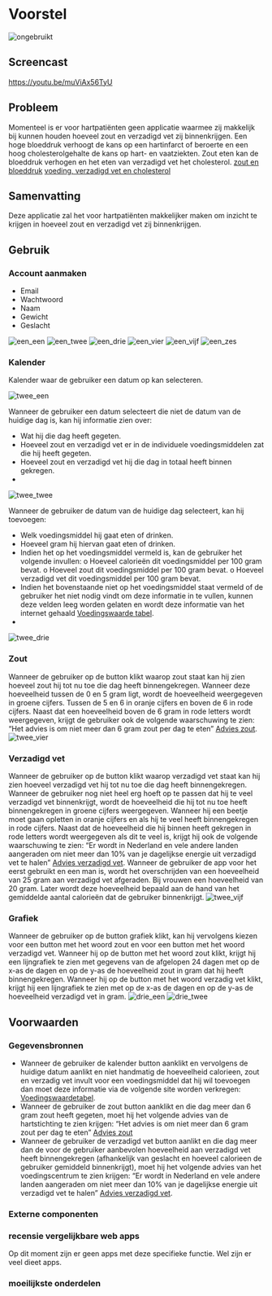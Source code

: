 # Voorstel

![ongebruikt](<img width="953" alt="ongebruikt" src="https://user-images.githubusercontent.com/90318458/171725743-30934d3c-abd3-4bf2-90ce-426bb7da2a56.PNG">)


## Screencast
https://youtu.be/muViAx56TyU

## Probleem
Momenteel is er voor hartpatiënten geen applicatie waarmee zij makkelijk bij kunnen houden hoeveel zout en verzadigd vet zij binnenkrijgen. Een hoge bloeddruk verhoogt de kans op een hartinfarct of beroerte en een hoog cholesterolgehalte de kans op hart- en vaatziekten. Zout eten kan de bloeddruk verhogen en het eten van verzadigd vet het cholesterol. [zout en bloeddruk](https://www.hartstichting.nl/risicofactoren/gids-bloeddruk/tips-om-je-bloeddruk-te-verlagen?tab=3) [voeding, verzadigd vet en cholesterol](https://www.hartstichting.nl/risicofactoren/gids-cholesterol/zelf-je-cholesterol-verlagen?tab=2)

## Samenvatting
Deze applicatie zal het voor hartpatiënten makkelijker maken om inzicht te krijgen in hoeveel zout en verzadigd vet zij binnenkrijgen. 

## Gebruik

### Account aanmaken
- Email
- Wachtwoord
-	Naam
-	Gewicht
-	Geslacht 

![een_een](https://user-images.githubusercontent.com/90318458/167251537-0e678163-566b-4ace-b93e-857dc5623ebb.JPG)
![een_twee](https://user-images.githubusercontent.com/90318458/167251576-7eb5a135-a786-4293-88d8-6f7706b2118e.JPG)
![een_drie](https://user-images.githubusercontent.com/90318458/167251582-c89a8aa8-14d0-465d-af23-ef7a120187de.JPG)
![een_vier](https://user-images.githubusercontent.com/90318458/167251591-7a19b7a7-8ece-4e18-9d95-ab9312a5e46c.JPG)
![een_vijf](https://user-images.githubusercontent.com/90318458/167251600-eec2008c-190c-4aa1-b6e3-ecac8ef04bef.JPG)
![een_zes](https://user-images.githubusercontent.com/90318458/167251617-cd00793d-5200-4f44-8c5a-acd435cd14da.JPG)

### Kalender
Kalender waar de gebruiker een datum op kan selecteren.

![twee_een](https://user-images.githubusercontent.com/90318458/167251652-493c293c-3215-49db-864b-b466a3cfd664.JPG)

Wanneer de gebruiker een datum selecteert die niet de datum van de huidige dag is, kan hij informatie zien over:
-	Wat hij die dag heeft gegeten.
-	Hoeveel zout en verzadigd vet er in de individuele voedingsmiddelen zat die hij heeft gegeten.
-	Hoeveel zout en verzadigd vet hij die dag in totaal heeft binnen gekregen.
-	
![twee_twee](https://user-images.githubusercontent.com/90318458/167251680-9026b0f4-5e14-45c3-ac24-ae993051a50b.JPG)

Wanneer de gebruiker de datum van de huidige dag selecteert, kan hij toevoegen:
-	Welk voedingsmiddel hij gaat eten of drinken.
-	Hoeveel gram hij hiervan gaat eten of drinken.
-	Indien het op het voedingsmiddel vermeld is, kan de gebruiker het volgende invullen:
  o	Hoeveel calorieën dit voedingsmiddel per 100 gram bevat. 
  o	Hoeveel zout dit voedingsmiddel per 100 gram bevat. 
  o	Hoeveel verzadigd vet dit voedingsmiddel per 100 gram bevat.
-	Indien het bovenstaande niet op het voedingsmiddel staat vermeld of de gebruiker het niet nodig vindt om deze informatie in te vullen, kunnen deze velden leeg worden gelaten en wordt deze informatie van het internet gehaald [Voedingswaarde tabel](https://www.voedingswaardetabel.nl/voedingswaarde/).
-
![twee_drie](https://user-images.githubusercontent.com/90318458/167251719-69c0a043-9562-41af-a8eb-25452f872a2f.JPG)

### Zout
Wanneer de gebruiker op de button klikt waarop zout staat kan hij zien hoeveel zout hij tot nu toe die dag heeft binnengekregen. Wanneer deze hoeveelheid tussen de 0 en 5 gram ligt, wordt de hoeveelheid weergegeven in groene cijfers. Tussen de 5 en 6 in oranje cijfers en boven de 6 in rode cijfers. Naast dat een hoeveelheid boven de 6 gram in rode letters wordt weergegeven, krijgt de gebruiker ook de volgende waarschuwing te zien: “Het advies is om niet meer dan 6 gram zout per dag te eten” [Advies zout](https://www.hartstichting.nl/risicofactoren/gids-bloeddruk/tips-om-je-bloeddruk-te-verlagen?tab=3).
![twee_vier](https://user-images.githubusercontent.com/90318458/167251759-9b8ec706-89b4-4bb6-b024-11a10f2c1fac.JPG)

### Verzadigd vet
Wanneer de gebruiker op de button klikt waarop verzadigd vet staat kan hij zien hoeveel verzadigd vet hij tot nu toe die dag heeft binnengekregen. Wanneer de gebruiker nog niet heel erg hoeft op te passen dat hij te veel verzadigd vet binnenkrijgt, wordt de hoeveelheid die hij tot nu toe heeft binnengekregen in groene cijfers weergegeven. Wanneer hij een beetje moet gaan opletten in oranje cijfers en als hij te veel heeft binnengekregen in rode cijfers. Naast dat de hoeveelheid die hij binnen heeft gekregen in rode letters wordt weergegeven als dit te veel is, krijgt hij ook de volgende waarschuwing te zien: “Er wordt in Nederland en vele andere landen aangeraden om niet meer dan 10% van je dagelijkse energie uit verzadigd vet te halen” [Advies verzadigd vet](https://www.voedingscentrum.nl/encyclopedie/verzadigd-vet.aspx). Wanneer de gebruiker de app voor het eerst gebruikt en een man is, wordt het overschrijden van een hoeveelheid van 25 gram aan verzadigd vet afgeraden. Bij vrouwen een hoeveelheid van 20 gram. Later wordt deze hoeveelheid bepaald aan de hand van het gemiddelde aantal calorieën dat de gebruiker binnenkrijgt. 
![twee_vijf](https://user-images.githubusercontent.com/90318458/167251821-ad6da185-ce7a-4196-b87c-884b9b6d0d84.JPG)

### Grafiek
Wanneer de gebruiker op de button grafiek klikt, kan hij vervolgens kiezen voor een button met het woord zout en voor een button met het woord verzadigd vet. Wanneer hij op de button met het woord zout klikt, krijgt hij een lijngrafiek te zien met gegevens van de afgelopen 24 dagen met op de x-as de dagen en op de y-as de hoeveelheid zout in gram dat hij heeft binnengekregen. Wanneer hij op de button met het woord verzadig vet klikt, krijgt hij een lijngrafiek te zien met op de x-as de dagen en op de y-as de hoeveelheid verzadigd vet in gram.
![drie_een](https://user-images.githubusercontent.com/90318458/167251860-c22f778f-a26b-4935-8dfb-715e155ced4c.JPG)
![drie_twee](https://user-images.githubusercontent.com/90318458/167251862-42b4255c-9783-4f2e-81c7-e44035ce13b9.JPG)


## Voorwaarden

### Gegevensbronnen
- Wanneer de gebruiker de kalender button aanklikt en vervolgens de huidige datum aanlikt en niet handmatig de hoeveelheid calorieen, zout en verzadig vet invult voor een voedingsmiddel dat hij wil toevoegen dan moet deze informatie via de volgende site worden verkregen: [Voedingswaardetabel](https://www.voedingswaardetabel.nl/voedingswaarde/). 
- Wanneer de gebruiker de zout button aanklikt en die dag meer dan 6 gram zout heeft gegeten, moet hij het volgende advies van de hartstichting te zien krijgen: “Het advies is om niet meer dan 6 gram zout per dag te eten”  [Advies zout](https://www.hartstichting.nl/risicofactoren/gids-bloeddruk/tips-om-je-bloeddruk-te-verlagen?tab=3)
- Wanneer de gebruiker de verzadigd vet button aanlikt en die dag meer dan de voor de gebruiker aanbevolen hoeveelheid aan verzadigd vet heeft binnengekregen (afhankelijk van geslacht en hoeveel calorieen de gebruiker gemiddeld binnenkrijgt), moet hij het volgende advies van het voedingscentrum te zien krijgen: “Er wordt in Nederland en vele andere landen aangeraden om niet meer dan 10% van je dagelijkse energie uit verzadigd vet te halen” [Advies verzadigd vet](https://www.voedingscentrum.nl/encyclopedie/verzadigd-vet.aspx).   

### Externe componenten

### recensie vergelijkbare web apps
Op dit moment zijn er geen apps met deze specifieke functie. Wel zijn er veel dieet apps.

### moeilijkste onderdelen






